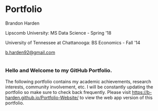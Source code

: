 # Portfolio
Brandon Harden

Lipscomb University: MS Data Science - Spring '18

University of Tennessee at Chattanooga: BS Economics - Fall '14 

b.harden92@gmail.com
#

### Hello and Welcome to my GitHub Portfolio.

The following portfolio contains my academic achievements, research interests, community involvement, etc. I will be constantly updating the portfolio so make sure to check back frequently. Please visit https://b-harden.github.io/Portfolio-Website/ to view the web app version of this portfolio.

